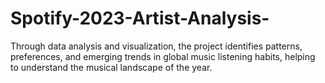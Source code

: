 # Spotify-2023-Artist-Analysis-
Through data analysis and visualization, the project identifies patterns, preferences, and emerging trends in global music listening habits, helping to understand the musical landscape of the year.

